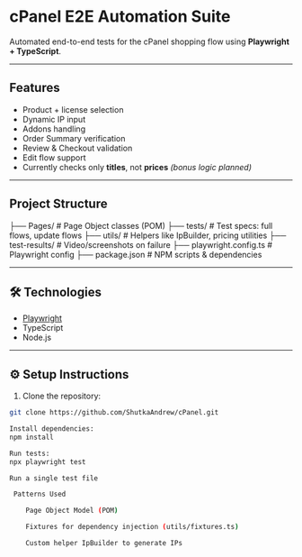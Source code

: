 # cPanel E2E Automation Suite

Automated end-to-end tests for the cPanel shopping flow using **Playwright + TypeScript**.

---

## Features

- Product + license selection
- Dynamic IP input
- Addons handling
- Order Summary verification
- Review & Checkout validation
- Edit flow support
- Currently checks only **titles**, not **prices** *(bonus logic planned)*

---

## Project Structure

├── Pages/ # Page Object classes (POM)
├── tests/ # Test specs: full flows, update flows
├── utils/ # Helpers like IpBuilder, pricing utilities
├── test-results/ # Video/screenshots on failure
├── playwright.config.ts # Playwright config
├── package.json # NPM scripts & dependencies

---

## 🛠 Technologies

- [Playwright](https://playwright.dev/)
- TypeScript
- Node.js

---

## ⚙️ Setup Instructions

1. Clone the repository:
```bash
git clone https://github.com/ShutkaAndrew/cPanel.git

Install dependencies:
npm install

Run tests:
npx playwright test

Run a single test file

 Patterns Used

    Page Object Model (POM)

    Fixtures for dependency injection (utils/fixtures.ts)

    Custom helper IpBuilder to generate IPs
